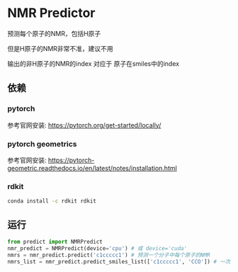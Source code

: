 # NMR Predictor

预测每个原子的NMR，包括H原子

但是H原子的NMR非常不准，建议不用

输出的非H原子的NMR的index 对应于 原子在smiles中的index

## 依赖

### pytorch
参考官网安装: https://pytorch.org/get-started/locally/

### pytorch geometrics
参考官网安装: https://pytorch-geometric.readthedocs.io/en/latest/notes/installation.html

### rdkit
```bash
conda install -c rdkit rdkit
```

## 运行

```python
from predict import NMRPredict
nmr_predict = NMRPredict(device='cpu') # 或 device='cuda'
nmrs = nmr_predict.predict('c1ccccc1') # 预测一个分子中每个原子的NMR
nmrs_list = nmr_predict.predict_smiles_list(['c1ccccc1', 'CCO']) # 一次预测多个分子的NMR
```
